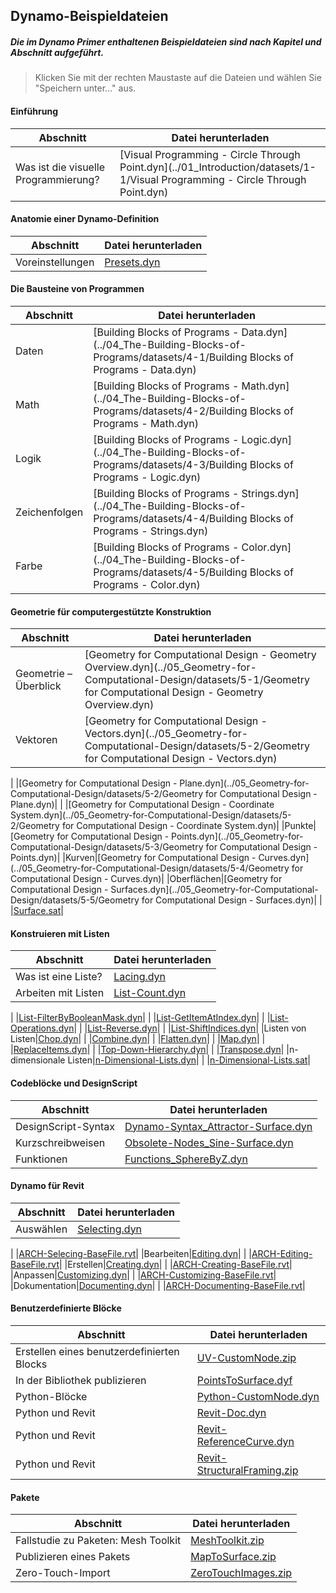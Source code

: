 

## Dynamo-Beispieldateien

##### Die im Dynamo Primer enthaltenen Beispieldateien sind nach Kapitel und Abschnitt aufgeführt.

> Klicken Sie mit der rechten Maustaste auf die Dateien und wählen Sie "Speichern unter..." aus.

#### Einführung

|Abschnitt|Datei herunterladen|
| -- | -- |
|Was ist die visuelle Programmierung?|[Visual Programming - Circle Through Point.dyn](../01_Introduction/datasets/1-1/Visual Programming - Circle Through Point.dyn)|

#### Anatomie einer Dynamo-Definition

|Abschnitt|Datei herunterladen|
| -- | -- |
|Voreinstellungen|[Presets.dyn](../03_Anatomy-of-a-Dynamo-Definition/datasets/3-5/Presets.dyn)|

#### Die Bausteine von Programmen

|Abschnitt|Datei herunterladen|
| -- | -- |
|Daten|[Building Blocks of Programs - Data.dyn](../04_The-Building-Blocks-of-Programs/datasets/4-1/Building Blocks of Programs - Data.dyn)|
|Math|[Building Blocks of Programs - Math.dyn](../04_The-Building-Blocks-of-Programs/datasets/4-2/Building Blocks of Programs - Math.dyn)|
|Logik|[Building Blocks of Programs - Logic.dyn](../04_The-Building-Blocks-of-Programs/datasets/4-3/Building Blocks of Programs - Logic.dyn)|
|Zeichenfolgen|[Building Blocks of Programs - Strings.dyn](../04_The-Building-Blocks-of-Programs/datasets/4-4/Building Blocks of Programs - Strings.dyn)|
|Farbe|[Building Blocks of Programs - Color.dyn](../04_The-Building-Blocks-of-Programs/datasets/4-5/Building Blocks of Programs - Color.dyn)|

#### Geometrie für computergestützte Konstruktion

|Abschnitt|Datei herunterladen|
| -- | -- |
|Geometrie – Überblick|[Geometry for Computational Design - Geometry Overview.dyn](../05_Geometry-for-Computational-Design/datasets/5-1/Geometry for Computational Design - Geometry Overview.dyn)|
|Vektoren|[Geometry for Computational Design - Vectors.dyn](../05_Geometry-for-Computational-Design/datasets/5-2/Geometry for Computational Design - Vectors.dyn)|
|
|[Geometry for Computational Design - Plane.dyn](../05_Geometry-for-Computational-Design/datasets/5-2/Geometry for Computational Design - Plane.dyn)|
|
|[Geometry for Computational Design - Coordinate System.dyn](../05_Geometry-for-Computational-Design/datasets/5-2/Geometry for Computational Design - Coordinate System.dyn)|
|Punkte|[Geometry for Computational Design - Points.dyn](../05_Geometry-for-Computational-Design/datasets/5-3/Geometry for Computational Design - Points.dyn)|
|Kurven|[Geometry for Computational Design - Curves.dyn](../05_Geometry-for-Computational-Design/datasets/5-4/Geometry for Computational Design - Curves.dyn)|
|Oberflächen|[Geometry for Computational Design - Surfaces.dyn](../05_Geometry-for-Computational-Design/datasets/5-5/Geometry for Computational Design - Surfaces.dyn)|
|
|[Surface.sat](../05_Geometry-for-Computational-Design/datasets/5-5/Surface.sat)|

#### Konstruieren mit Listen

|Abschnitt|Datei herunterladen|
| -- | -- |
|Was ist eine Liste?|[Lacing.dyn](../06_Designing-with-Lists/datasets/6-1/Lacing.dyn)|
|Arbeiten mit Listen|[List-Count.dyn](../06_Designing-with-Lists/datasets/6-2/List-Count.dyn)|
|
|[List-FilterByBooleanMask.dyn](../06_Designing-with-Lists/datasets/6-2/List-FilterByBooleanMask.dyn)|
|
|[List-GetItemAtIndex.dyn](../06_Designing-with-Lists/datasets/6-2/List-GetItemAtIndex.dyn)|
|
|[List-Operations.dyn](../06_Designing-with-Lists/datasets/6-2/List-Operations.dyn)|
|
|[List-Reverse.dyn](../06_Designing-with-Lists/datasets/6-2/List-Reverse.dyn)|
|
|[List-ShiftIndices.dyn](../06_Designing-with-Lists/datasets/6-2/List-ShiftIndices.dyn)|
|Listen von Listen|[Chop.dyn](../06_Designing-with-Lists/datasets/6-3/Chop.dyn)|
|
|[Combine.dyn](../06_Designing-with-Lists/datasets/6-3/Combine.dyn)|
|
|[Flatten.dyn](../06_Designing-with-Lists/datasets/6-3/Flatten.dyn)|
|
|[Map.dyn](../06_Designing-with-Lists/datasets/6-3/Map.dyn)|
|
|[ReplaceItems.dyn](../06_Designing-with-Lists/datasets/6-3/ReplaceItems.dyn)|
|
|[Top-Down-Hierarchy.dyn](../06_Designing-with-Lists/datasets/6-3/Top-Down-Hierarchy.dyn)|
|
|[Transpose.dyn](../06_Designing-with-Lists/datasets/6-3/Transpose.dyn)|
|n-dimensionale Listen|[n-Dimensional-Lists.dyn](../06_Designing-with-Lists/datasets/6-4/n-Dimensional-Lists.dyn)|
|
|[n-Dimensional-Lists.sat](../06_Designing-with-Lists/datasets/6-4/n-Dimensional-Lists.sat)|

#### Codeblöcke und DesignScript

|Abschnitt|Datei herunterladen|
| -- | -- |
|DesignScript-Syntax|[Dynamo-Syntax_Attractor-Surface.dyn](../07_Code-Block/datasets/7-2/Dynamo-Syntax_Attractor-Surface.dyn)|
|Kurzschreibweisen|[Obsolete-Nodes_Sine-Surface.dyn](../07_Code-Block/datasets/7-3/Obsolete-Nodes_Sine-Surface.dyn)|
|Funktionen|[Functions_SphereByZ.dyn](../07_Code-Block/datasets/7-4/Functions_SphereByZ.dyn)|

#### Dynamo für Revit

|Abschnitt|Datei herunterladen|
| -- | -- |
|Auswählen|[Selecting.dyn](../08_Dynamo-for-Revit/datasets/8-2/Selecting.dyn)|
|
|[ARCH-Selecing-BaseFile.rvt](../08_Dynamo-for-Revit/datasets/8-2/ARCH-Selecting-BaseFile.rvt)|
|Bearbeiten|[Editing.dyn](../08_Dynamo-for-Revit/datasets/8-3/Editing.dyn)|
|
|[ARCH-Editing-BaseFile.rvt](../08_Dynamo-for-Revit/datasets/8-3/ARCH-Editing-BaseFile.rvt)|
|Erstellen|[Creating.dyn](../08_Dynamo-for-Revit/datasets/8-4/Creating.dyn)|
|
|[ARCH-Creating-BaseFile.rvt](../08_Dynamo-for-Revit/datasets/8-4/ARCH-Creating-BaseFile.rvt)|
|Anpassen|[Customizing.dyn](../08_Dynamo-for-Revit/datasets/8-5/Customizing.dyn)|
|
|[ARCH-Customizing-BaseFile.rvt](../08_Dynamo-for-Revit/datasets/8-5/ARCH-Customizing-BaseFile.rvt)|
|Dokumentation|[Documenting.dyn](../08_Dynamo-for-Revit/datasets/8-6/Documenting.dyn)|
|
|[ARCH-Documenting-BaseFile.rvt](../08_Dynamo-for-Revit/datasets/8-6/ARCH-Documenting-BaseFile.rvt)|

#### Benutzerdefinierte Blöcke

|Abschnitt|Datei herunterladen|
| -- | -- |
|Erstellen eines benutzerdefinierten Blocks|[UV-CustomNode.zip](../09_Custom-Nodes/datasets/9-2/UV-CustomNode.zip)|
|In der Bibliothek publizieren|[PointsToSurface.dyf](../09_Custom-Nodes/datasets/9-3/PointsToSurface.dyf)|
|Python-Blöcke|[Python-CustomNode.dyn](../09_Custom-Nodes/datasets/9-4/Python-CustomNode.dyn)|
|Python und Revit|[Revit-Doc.dyn](../09_Custom-Nodes/datasets/9-5/Revit-Doc.dyn)|
|Python und Revit|[Revit-ReferenceCurve.dyn](../09_Custom-Nodes/datasets/9-5/Revit-ReferenceCurve.dyn)|
|Python und Revit|[Revit-StructuralFraming.zip](../09_Custom-Nodes/datasets/9-5/Revit-StructuralFraming.zip)|

#### Pakete

|Abschnitt|Datei herunterladen|
| -- | -- |
|Fallstudie zu Paketen: Mesh Toolkit|[MeshToolkit.zip](../10_Packages/datasets/10-2/MeshToolkit.zip)|
|Publizieren eines Pakets|[MapToSurface.zip](../10_Packages/datasets/10-4/MapToSurface.zip)|
|Zero-Touch-Import|[ZeroTouchImages.zip](../10_Packages/datasets/10-5/ZeroTouchImages.zip)|


